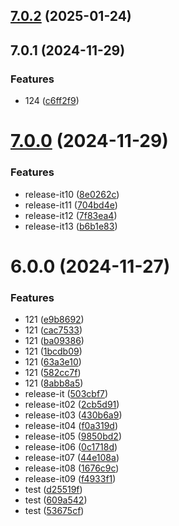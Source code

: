 ## [7.0.2](https://github.com/cychnfang/axios-admin-model/compare/v7.0.1...v7.0.2) (2025-01-24)

## 7.0.1 (2024-11-29)

### Features

- 124 ([c6ff2f9](https://github.com/cychnfang/axios-admin-model/commit/c6ff2f9cfbe0c43888d9282ce4efa7ba9f301299))

# [7.0.0](https://github.com/cychnfang/axios-admin-model/compare/v6.0.0...v7.0.0) (2024-11-29)

### Features

- release-it10 ([8e0262c](https://github.com/cychnfang/axios-admin-model/commit/8e0262c436d6c363822a8b8b6f876d708b688880))
- release-it11 ([704bd4e](https://github.com/cychnfang/axios-admin-model/commit/704bd4ef5765248810e6bc5a0b290305d0ff6d7b))
- release-it12 ([7f83ea4](https://github.com/cychnfang/axios-admin-model/commit/7f83ea4fec19cebbdf8a1b5ee77ed0e15325dc45))
- release-it13 ([b6b1e83](https://github.com/cychnfang/axios-admin-model/commit/b6b1e83c033bbdd8e9ac14294a2ee64e496079da))

# 6.0.0 (2024-11-27)

### Features

- 121 ([e9b8692](https://github.com/cychnfang/axios-admin-model/commit/e9b86924643e85dba01f3a566f95899061eb017c))
- 121 ([cac7533](https://github.com/cychnfang/axios-admin-model/commit/cac7533457652ca84b7da518cca5c8f91036dfc3))
- 121 ([ba09386](https://github.com/cychnfang/axios-admin-model/commit/ba0938615e0b88ff1ab01c9fca3e24ab9527c07c))
- 121 ([1bcdb09](https://github.com/cychnfang/axios-admin-model/commit/1bcdb0952055d5a9e5664e569e691a0d272eeec6))
- 121 ([63a3e10](https://github.com/cychnfang/axios-admin-model/commit/63a3e10e9b66376a0980618ca9bb7184c1e81ea8))
- 121 ([582cc7f](https://github.com/cychnfang/axios-admin-model/commit/582cc7fc13b69f0e6cb200c69942cf38642cc931))
- 121 ([8abb8a5](https://github.com/cychnfang/axios-admin-model/commit/8abb8a5c3096de9a7b9058a6c186f90883cc01d5))
- release-it ([503cbf7](https://github.com/cychnfang/axios-admin-model/commit/503cbf7a918018b11b8c836cf56392f7930d34a1))
- release-it02 ([2cb5d91](https://github.com/cychnfang/axios-admin-model/commit/2cb5d911d20a5cb8170f78d7e04ffc79d782ecae))
- release-it03 ([430b6a9](https://github.com/cychnfang/axios-admin-model/commit/430b6a9e41ec1509c3e503840ddfd96150f5ca90))
- release-it04 ([f0a319d](https://github.com/cychnfang/axios-admin-model/commit/f0a319dcfc6fdc98460fe55b81f8c9bdbe628375))
- release-it05 ([9850bd2](https://github.com/cychnfang/axios-admin-model/commit/9850bd2ec7b3f4062abdc3ed68b1c78fa4ee9fa1))
- release-it06 ([0c1718d](https://github.com/cychnfang/axios-admin-model/commit/0c1718df8e7cbb80b92b7f3c21a4a01f48dbaff5))
- release-it07 ([44e108a](https://github.com/cychnfang/axios-admin-model/commit/44e108af3c3fedccc3b7bd68b76d1b698df8080a))
- release-it08 ([1676c9c](https://github.com/cychnfang/axios-admin-model/commit/1676c9c6d9bf1b3b4b254df48329501577c3bbae))
- release-it09 ([f4933f1](https://github.com/cychnfang/axios-admin-model/commit/f4933f1692af3c5bee74e62a84fa9f181b09ae92))
- test ([d25519f](https://github.com/cychnfang/axios-admin-model/commit/d25519fec2703794381fe186c7b753ae1e75e443))
- test ([609a542](https://github.com/cychnfang/axios-admin-model/commit/609a542ee22e70be58312eae1a2d7ccff57ce356))
- test ([53675cf](https://github.com/cychnfang/axios-admin-model/commit/53675cf009e7e907e0e931206b6cb41fe3aca4cd))
